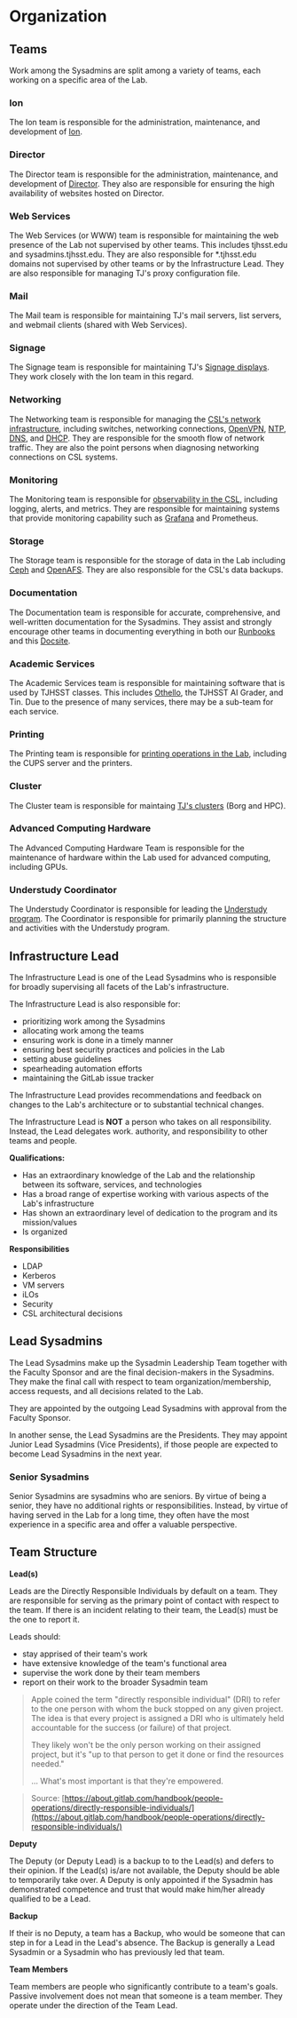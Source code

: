 # Organization

## Teams

Work among the Sysadmins are split among a variety of teams, each working on a specific area of the Lab.

### Ion

The Ion team is responsible for the administration, maintenance, and development of [Ion](../services/ion/).

### Director

The Director team is responsible for the administration, maintenance, and development of [Director](../services/director/).  They also are responsible for ensuring the high availability of websites hosted on Director.

### Web Services

The Web Services \(or WWW\) team is responsible for maintaining the web presence of the Lab not supervised by other teams.  This includes tjhsst.edu and sysadmins.tjhsst.edu.  They are also responsible for \*.tjhsst.edu domains not supervised by other teams or by the Infrastructure Lead.  They are also responsible for managing TJ's proxy configuration file.

### Mail

The Mail team is responsible for maintaining TJ's mail servers, list servers, and webmail clients \(shared with Web Services\).

### Signage

The Signage team is responsible for maintaining TJ's [Signage displays](../services/signage/).  They work closely with the Ion team in this regard.

### Networking

The Networking team is responsible for managing the [CSL's network infrastructure](../technologies/networking/), including switches, networking connections, [OpenVPN](../technologies/networking/openvpn.md), [NTP](../technologies/networking/ntp.md), [DNS](../technologies/networking/dns/), and [DHCP](../technologies/networking/dhcp.md).  They are responsible for the smooth flow of network traffic.  They are also the point persons when diagnosing networking connections on CSL systems.

### Monitoring

The Monitoring team is responsible for [observability in the CSL](../technologies/monitoring/), including logging, alerts, and metrics.  They are responsible for maintaining systems that provide monitoring capability such as [Grafana](../technologies/monitoring/grafana.md) and Prometheus.

### Storage

The Storage team is responsible for the storage of data in the Lab including [Ceph](../technologies/storage/ceph/) and [OpenAFS](../technologies/storage/afs/openafs.md).  They are also responsible for the CSL's data backups.

### Documentation

The Documentation team is responsible for accurate, comprehensive, and well-written documentation for the Sysadmins.  They assist and strongly encourage other teams in documenting everything in both our [Runbooks](documentation/#runbooks) and this [Docsite](documentation/).

### Academic Services

The Academic Services team is responsible for maintaining software that is used by TJHSST classes.  This includes [Othello](../services/academic-services/othello/), the TJHSST AI Grader, and Tin.  Due to the presence of many services, there may be a sub-team for each service.

### Printing

The Printing team is responsible for [printing operations in the Lab](../services/printing/), including the CUPS server and the printers.

### Cluster

The Cluster team is responsible for maintaing [TJ's clusters](../services/cluster/) \(Borg and HPC\).

### Advanced Computing Hardware

The Advanced Computing Hardware Team is responsible for the maintenance of hardware within the Lab used for advanced computing, including GPUs.

### Understudy Coordinator

The Understudy Coordinator is responsible for leading the [Understudy program](understudies.md).  The Coordinator is responsible for primarily planning the structure and activities with the Understudy program.

## Infrastructure Lead

The Infrastructure Lead is one of the Lead Sysadmins who is responsible for broadly supervising all facets of the Lab's infrastructure.

The Infrastructure Lead is also responsible for:

* prioritizing work among the Sysadmins
* allocating work among the teams
* ensuring work is done in a timely manner
* ensuring best security practices and policies in the Lab
* setting abuse guidelines
* spearheading automation efforts
* maintaining the GitLab issue tracker 

The Infrastructure Lead provides recommendations and feedback on changes to the Lab's architecture or to substantial technical changes.

The Infrastructure Lead is **NOT** a person who takes on all responsibility.  Instead, the Lead delegates work. authority, and responsibility to other teams and people.

**Qualifications:**

* Has an extraordinary knowledge of the Lab and the relationship between its software, services, and technologies
* Has a broad range of expertise working with various aspects of the Lab's infrastructure
* Has shown an extraordinary level of dedication to the program and its mission/values
* Is organized

**Responsibilities**

* LDAP
* Kerberos
* VM servers
* iLOs
* Security
* CSL architectural decisions

## Lead Sysadmins

The Lead Sysadmins make up the Sysadmin Leadership Team together with the Faculty Sponsor and are the final decision-makers in the Sysadmins.  They make the final call with respect to team organization/membership, access requests, and all decisions related to the Lab.

They are appointed by the outgoing Lead Sysadmins with approval from the Faculty Sponsor.  

In another sense, the Lead Sysadmins are the Presidents.  They may appoint Junior Lead Sysadmins \(Vice Presidents\), if those people are expected to become Lead Sysadmins in the next year.

### Senior Sysadmins

Senior Sysadmins are sysadmins who are seniors.  By virtue of being a senior, they have no additional rights or responsibilities. Instead, by virtue of having served in the Lab for a long time, they often have the most experience in a specific area and offer a valuable perspective.

## Team Structure

**Lead\(s\)**

Leads are the Directly Responsible Individuals by default on a team.  They are responsible for serving as the primary point of contact with respect to the team.  If there is an incident relating to their team, the Lead\(s\) must be the one to report it.

Leads should:

* stay apprised of their team's work
* have extensive knowledge of the team's functional area
* supervise the work done by their team members
* report on their work to the broader Sysadmin team

> Apple coined the term "directly responsible individual" \(DRI\) to refer to the one person with whom the buck stopped on any given project. The idea is that every project is assigned a DRI who is ultimately held accountable for the success \(or failure\) of that project.
>
> They likely won't be the only person working on their assigned project, but it's "up to that person to get it done or find the resources needed."
>
> ... What's most important is that they're empowered.

> Source: [https://about.gitlab.com/handbook/people-operations/directly-responsible-individuals/](https://about.gitlab.com/handbook/people-operations/directly-responsible-individuals/)

**Deputy**

The Deputy \(or Deputy Lead\) is a backup to to the Lead\(s\) and defers to their opinion.  If the Lead\(s\) is/are not available, the Deputy should be able to temporarily take over.  A Deputy is only appointed if the Sysadmin has demonstrated competence and trust that would make him/her already qualified to be a Lead.

**Backup**

If their is no Deputy, a team has a Backup, who would be someone that can step in for a Lead in the Lead's absence.  The Backup is generally a Lead Sysadmin or a Sysadmin who has previously led that team.

**Team Members**

Team members are people who significantly contribute to a team's goals.  Passive involvement does not mean that someone is a team member.  They operate under the direction of the Team Lead.

